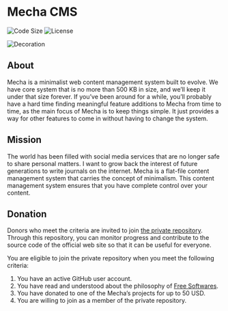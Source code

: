 Mecha CMS
=========

![Code Size][2] ![License][3]

![Decoration][1]

About
-----

Mecha is a minimalist web content management system built to evolve. We have core system that is no more than 500 KB in
size, and we’ll keep it under that size forever. If you’ve been around for a while, you’ll probably have a hard time
finding meaningful feature additions to Mecha from time to time, as the main focus of Mecha is to keep things simple. It
just provides a way for other features to come in without having to change the system.

Mission
-------

The world has been filled with social media services that are no longer safe to share personal matters. I want to grow
back the interest of future generations to write journals on the internet. Mecha is a flat-file content management
system that carries the concept of minimalism. This content management system ensures that you have complete control
over your content.

Donation
--------

Donors who meet the criteria are invited to join [the private repository](https://github.com/mecha-cms/site). Through
this repository, you can monitor progress and contribute to the source code of the official web site so that it can be
useful for everyone.

You are eligible to join the private repository when you meet the following criteria:

 1. You have an active GitHub user account.
 2. You have read and understood about the philosophy of [Free Softwares](https://www.gnu.org/philosophy/free-sw.html).
 3. You have donated to one of the Mecha’s projects for up to 50 USD.
 4. You are willing to join as a member of the private repository.

 [1]: https://user-images.githubusercontent.com/1669261/193995098-3d4ff7c3-6d49-4d77-86e6-ca3ca0039d3f.png
 [2]: https://img.shields.io/github/languages/code-size/mecha-cms/mecha?color=%23444&style=for-the-badge
 [3]: https://img.shields.io/github/license/mecha-cms/mecha?color=%23444&style=for-the-badge